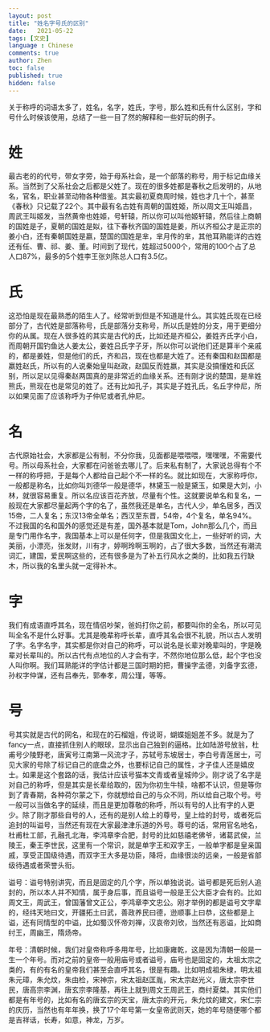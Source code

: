 ```yaml
---
layout: post
title: "姓名字号氏的区别"
date:   2021-05-22
tags: [文史]
language : Chinese
comments: true
author: Zhen
toc: false
published: true
hidden: false
---
```

关于称呼的词语太多了，姓名，名字，姓氏，字号，那么姓和氏有什么区别，字和号什么时候该使用，总结了一些一目了然的解释和一些好玩的例子。

# 姓
最古老的的代号，带女字旁，始于母系社会，是一个部落的称号，用于标记血缘关系。当然到了父系社会之后都是父姓了。现在的很多姓都是春秋之后发明的，从地名，官名，职业甚至动物各种借鉴。其实最初夏商周时候，姓也才几十个，甚至《春秋》只记载了22个。其中最有名古姓有周朝的国姓姬，所以周文王叫姬昌，周武王叫姬发，当然黄帝也姓姬，号轩辕，所以你可以叫他姬轩辕，然后往上商朝的国姓是子，夏朝的国姓是姒，往下春秋齐国的国姓是姜，所以齐桓公才是正宗的姜小白，还有秦朝国姓是嬴，楚国的国姓是芈，芈月传的芈，其他耳熟能详的古姓还有任、曹、祁、姜、董。时间到了现代，姓超过5000个，常用的100个占了总人口87%，最多的5个姓李王张刘陈总人口有3.5亿。

# 氏
这恐怕是现在最熟悉的陌生人了。经常听到但是不知道是什么。其实姓氏现在已经部分了，古代姓是部落称号，氏是部落分支称号，所以氏是姓的分支，用于更细分你的从属。现在人很多姓的其实是古代的氏，比如还是齐桓公，姜姓齐氏字小白，而周朝开国钓鱼达人姜太公，姜姓吕氏字子牙，所以你可以说他们还是算半个亲戚的，都是姜姓，但是他们的氏，齐和吕，现在也都是大姓了。还有秦国和赵国都是嬴姓赵氏，所以有的人说秦始皇叫赵政，赵国反而姓嬴，其实是没搞懂姓和氏区别，所以足以见得秦赵两国真的是非常近的血缘关系。还有刚才说的楚国，是芈姓熊氏，熊现在也是常见的姓了。还有比如孔子，其实是子姓孔氏，名丘字仲尼，所以如果见面了应该称呼为子仲尼或者孔仲尼。

# 名
古代原始社会，大家都是公有制，不分你我，见面都是喂喂喂，嘿嘿嘿，不需要代号。所以母系社会，大家都在问爸爸去哪儿了。后来私有制了，大家说总得有个不一样的称呼把，于是每个人都给自己起个不一样的名。就比如现在，大家称呼你，一般都是称名，比如你叫刘德华一般是德华，林黛玉一般是黛玉，如果是大刘，小林，就很容易重复。所以名应该百花齐放，尽量有个性。这就要说单名和复名，一般现在大家都尽量起两个字的名了，虽然我还是单名，古代人少，单名居多，西汉15帝，二人复名；东汉13帝全单名；西汉至东晋，54帝，4个复名，单名94%。不过我国的名和国外的感觉还是有差，国外基本就是Tom，John那么几个，而且是专门用作名字，我国基本上可以是任何字，但是我国文化上，一些好听的词，大美丽，小漂亮，张发财，川有才，婷啊玲啊玉啊的，占了很大多数，当然还有潮流词汇，建国，爱民啊这些的，还有很多是为了补五行风水之类的，比如我五行缺木，所以我的名里头就一定得补木。

# 字
我们有成语直呼其名，现在情侣吵架，爸妈打你之前，都要叫你的全名，所以可见叫全名不是什么好事。尤其是晚辈称呼长辈，直呼其名会很不礼貌，所以古人发明了字。名字名字，其实都是你对自己的称呼，可以说名是长辈对晚辈叫的，字是晚辈对长辈叫的。所以古代有点地位的人才会有字，不然你地位那么低，起个字也没人叫你啊。我们耳熟能详的字估计都是三国时期的把，曹操字孟德，刘备字玄德，孙权字仲谋，还有吕奉先，郭奉孝，周公瑾，等等。

# 号

号其实就是古代的网名，和现在的石榴姐，传说哥，蝴蝶姐姐差不多。就是为了fancy一点，直接抓住别人的眼球，显示出自己独到的逼格。比如陆游号放翁，杜甫号少陵野老，唐寅号江南第一风流才子，苏轼号东坡居士，李白号青莲居士，可见大家的号除了标记自己的底盘之外，也要标记自己的属性，才子佳人还是嬉皮士。如果是这个套路的话，我估计应该号猫本文青或者皇城帅少。刚才说了名字是对自己的称呼，但是其实是长辈给取的，因为你初生牛犊，啥都不认识，但是等你到了青春期，各种荷尔蒙之下，你就想给自己的与众不同，所以给自己取个号。号一般可以当做名字的延续，而且是更加尊敬的称呼，所以有号的人比有字的人更少。除了刚才那些自号的人，还有的是别人给上的尊号，皇上给的封号，或者死后追封的叫谥号，当然还有现在大家最津津乐道的外号。尊号的话，常用官名地名，杜甫杜工部，孔融孔北海，李鸿章李合肥，封号的比如慈禧老佛爷，诸葛武侯，兰陵王，秦王李世民，这里有一个常识，就是单字王和双字王，一般单字都是皇亲国戚，享受正国级待遇，而双字王大多是功臣，降将，血缘很淡的远亲，一般是省部级待遇或者荣誉头衔。

谥号：谥号特别讲究，而且是固定的几个字，所以单独说说。谥号都是死后别人追封的，所以本人并不知情，属于身后事，而且谥号一般是王公大臣才会有的。比如周文王，周武王，曾国藩曾文正公，李鸿章李文忠公。刚才举例的都是谥号文字辈的，经纬天地曰文，开疆拓土曰武，善政养民曰德，逊顺事上曰恭，这些都是上谥，还有同情型的中谥，比如蜀汉怀帝刘禅，汉哀帝刘欣，当然还有恶谥，比如商纣王，周幽王，隋炀帝。

年号：清朝时候，我们对皇帝称呼多用年号，比如康雍乾，这是因为清朝一般是一生一个年号。而对之前的皇帝一般用庙号或者谥号，庙号也是固定的，太祖太宗之类的，有的有名的皇帝我们甚至会直呼其名，很是有趣。比如明成祖朱棣，明太祖朱元璋，朱允炆，朱由检，宋神宗，宋太祖赵匡胤，宋太宗赵光义，唐太宗李世民，唐高宗李渊，唐玄宗李隆基，再往上就到周文王周武王，商纣夏桀。其实他们都是有年号的，比如有名的唐玄宗的天宝，唐太宗的开元，朱允炆的建文，宋仁宗的庆历，当然也有年年换，换了17个年号第一女皇帝武则天，她的年号随便哪个都是吉祥话，长寿，如意，神龙，万岁。

 
<!--stackedit_data:
eyJoaXN0b3J5IjpbMTg1OTg5MDA5MCw4NTAzMzg5MjMsNTE4Mz
M5MjU0LDg2OTA3MzMzNCw0NDMyMTgyMTAsLTI3NDY3NDMxNSw5
MjY2NDU1NjQsNDU3Nzg1MTYwLDIwOTU3Nzg3MDksLTIwMjQxOD
AzMTYsLTI1NTY0MzEzNF19
-->